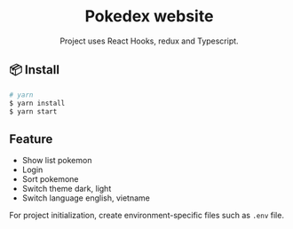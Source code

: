 <h1 align="center">Pokedex website</h1>

<div align="center">Project uses React Hooks, redux and Typescript.</div>

## 📦 Install

```bash
# yarn
$ yarn install
$ yarn start
```

## Feature
- Show list pokemon
- Login
- Sort pokemone
- Switch theme dark, light
- Switch language english, vietname

For project initialization, create environment-specific files such as `.env` file.
